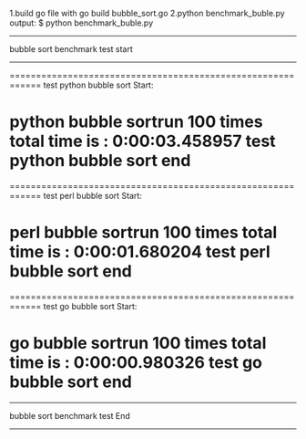 1.build go file with go build bubble_sort.go
2.python benchmark_buble.py
output:
$ python benchmark_buble.py 
____________________________________________________________
bubble sort benchmark test start
____________________________________________________________

============================================================
test python bubble sort Start:

python bubble sortrun 100 times total time is : 0:00:03.458957
test python bubble sort end
============================================================

============================================================
test perl bubble sort Start:

perl bubble sortrun 100 times total time is : 0:00:01.680204
test perl bubble sort end
============================================================

============================================================
test go bubble sort Start:

go bubble sortrun 100 times total time is : 0:00:00.980326
test go bubble sort end
============================================================
____________________________________________________________
bubble sort benchmark test End
____________________________________________________________
